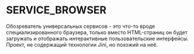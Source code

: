# SERVICE_BROWSER
Обозреватель универсальных сервисов - это что-то вроде специализированного браузера, только вместо HTML-страниц он будет загружать и отображать интерактивные пользовательские интерфейсы. Проект, не содержащий технологии Jini, но похожий на неё.
